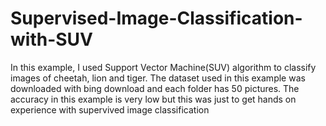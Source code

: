 # Supervised-Image-Classification-with-SUV
In this example, I used Support Vector Machine(SUV) algorithm to classify images of cheetah, lion and tiger.
The dataset used in this example was downloaded with bing download and each folder has 50 pictures.
The accuracy in this example is very low but this was just to get hands on experience with supervived image classification
